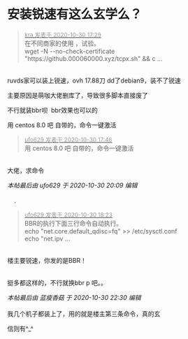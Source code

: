# 安装锐速有这么玄学么？


<div class="quote"><blockquote><font size="2"><a href="https://www.hostloc.com/forum.php?mod=redirect&amp;goto=findpost&amp;pid=9376171&amp;ptid=760305" target="_blank"><font color="#999999">kra 发表于 2020-10-30 17:29</font></a></font><br />
在不同商家的使用 ，试验。<br />
wget -N --no-check-certificate &quot;https://github.000060000.xyz/tcpx.sh&quot; &amp;&amp; c ...</blockquote></div><br />
ruvds家可以装上锐速，ovh 17.88刀 dd了debian9，装不了锐速

主要原因是萌咖大佬删库了，导致很多脚本直接废了

不行就装bbr呗&nbsp;&nbsp;bbr效果也可以的

用 centos 8.0 吧 自带的，命令一键激活<br />


<div class="quote"><blockquote><font size="2"><a href="https://www.hostloc.com/forum.php?mod=redirect&amp;goto=findpost&amp;pid=9376277&amp;ptid=760305" target="_blank"><font color="#999999">ufo629 发表于 2020-10-30 17:46</font></a></font><br />
用 centos 8.0 吧 自带的，命令一键激活</blockquote></div><br />
大佬，求命令

<i class="pstatus"> 本帖最后由 ufo629 于 2020-10-30 20:09 编辑 </i><br />
<br />
&nbsp; &nbsp; .

<div class="quote"><blockquote><font size="2"><a href="https://www.hostloc.com/forum.php?mod=redirect&amp;goto=findpost&amp;pid=9376460&amp;ptid=760305" target="_blank"><font color="#999999">ufo629 发表于 2020-10-30 18:23</font></a></font><br />
BBR的执行下面三行命令自动执行。<br />
echo &quot;net.core.default_qdisc=fq&quot; &gt;&gt; /etc/sysctl.conf<br />
echo &quot;net.ipv ...</blockquote></div><br />
楼主要锐速，你发的是BBR！<br />
<br />
<img src="static/image/smiley/default/loveliness.gif" smilieid="28" border="0" alt="" />

挺多都这样的，不行就换bbr p 吧。。

<i class="pstatus"> 本帖最后由 蓝瘦香菇 于 2020-10-30 22:30 编辑 </i><br />
<br />
我几个机子都装上了，用的就是楼主第三条命令，真的玄<img src="static/image/smiley/yct/022.gif" smilieid="42" border="0" alt="" /> 

信则有^_^
